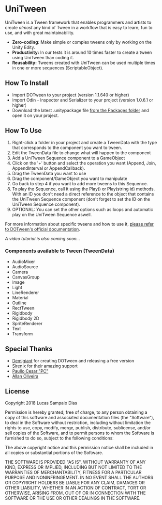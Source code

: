 # UniTween

UniTween is a Tween framework that enables programmers and artists to create *almost* any kind of Tween in a workflow that is easy to learn, fun to use, and with great maintainability.

* **Zero-coding:** Make simple or complex tweens only by working on the Unity Edity.
* **Productivity:** In our tests it is around 10 times faster to create a tween using UniTween than coding it.
* **Reusability:** Tweens created with UniTween can be used multiple times in one or more sequences (ScriptableObject).

## How To Install
* Import DOTween to your project (version 1.1.640 or higher)
* Import Odin - Inspector and Serializer to your project (version 1.0.6.1 or higher)
* Download the latest .unitypackage file [from the Packages folder](https://github.com/sampaiodias/UniTween/tree/master/Unity%20Packages) and open it on your project.

## How To Use
1. Right-click a folder in your project and create a TweenData with the type that corresponds to the component you want to tween.
2. Edit the TweenData file to change what will happen to the component
3. Add a UniTween Sequence component to a GameObject
4. Click on the '+' button and select the operation you want (Append, Join, AppendInterval or AppendCallback).
5. Drag the TweenData you want to use
6. Drag the component/GameObject you want to manipulate
7. Go back to step 4 if you want to add more tweens to this Sequence.
8. To play the Sequence, call it using the Play() or Play(string id) methods. With an ID you don't need a direct reference to the object that contains the UniTween Sequence component (don't forget to set the ID on the UniTween Sequence component).
9. OPTIONAL: You can set the other options such as loops and automatic play on the UniTween Sequence aswell.

For more information about specific tweens and how to use it, [please refer to DOTween's official documentation](http://dotween.demigiant.com/documentation.php).

*A video tutorial is also coming soon...*

### Components available to Tween (TweenData)
* AudioMixer
* AudioSource
* Camera
* CanvasGroup
* Image
* Light
* LineRenderer
* Material
* Outline
* RectTween
* Rigidbody
* Rigidbody 2D
* SpriteRenderer
* Text
* Transform

## Special Thanks
* [Demigiant](http://demigiant.com/) for creating DOTween and releasing a free version
* [Sirenix](http://sirenix.net) for their amazing support
* [Paullo Cesar "PC"](https://github.com/paullocesarpc)
* [Allan Oliveira](https://github.com/allanolivei)

## License

Copyright 2018 Lucas Sampaio Dias

Permission is hereby granted, free of charge, to any person obtaining a copy of this software and associated documentation files (the "Software"), to deal in the Software without restriction, including without limitation the rights to use, copy, modify, merge, publish, distribute, sublicense, and/or sell copies of the Software, and to permit persons to whom the Software is furnished to do so, subject to the following conditions:

The above copyright notice and this permission notice shall be included in all copies or substantial portions of the Software.

THE SOFTWARE IS PROVIDED "AS IS", WITHOUT WARRANTY OF ANY KIND, EXPRESS OR IMPLIED, INCLUDING BUT NOT LIMITED TO THE WARRANTIES OF MERCHANTABILITY, FITNESS FOR A PARTICULAR PURPOSE AND NONINFRINGEMENT. IN NO EVENT SHALL THE AUTHORS OR COPYRIGHT HOLDERS BE LIABLE FOR ANY CLAIM, DAMAGES OR OTHER LIABILITY, WHETHER IN AN ACTION OF CONTRACT, TORT OR OTHERWISE, ARISING FROM, OUT OF OR IN CONNECTION WITH THE SOFTWARE OR THE USE OR OTHER DEALINGS IN THE SOFTWARE.
